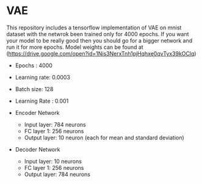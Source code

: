 # VAE
This repository includes a tensorflow implementation of VAE on mnist dataset with the netwrok been trained only for 4000 epochs. If you want your model to be really good then you should go for a bigger network and run it for more epochs. Model weights can be found at (https://drive.google.com/open?id=1Nis3NerxTnh1pjHqhxe0qvTyx39kOClq)

* Epochs : 4000
* Learning rate: 0.0003
* Batch size: 128
* Learning Rate : 0.001

* Encoder Network
	* Input layer: 784 neurons
	* FC layer 1: 256 neurons
	* Output layer: 10 neuron (each for mean and standard deviation)

* Decoder Network
	* Input layer: 10 neurons
	* FC layer 1: 256 neurons
	* Output layer: 784 neurons